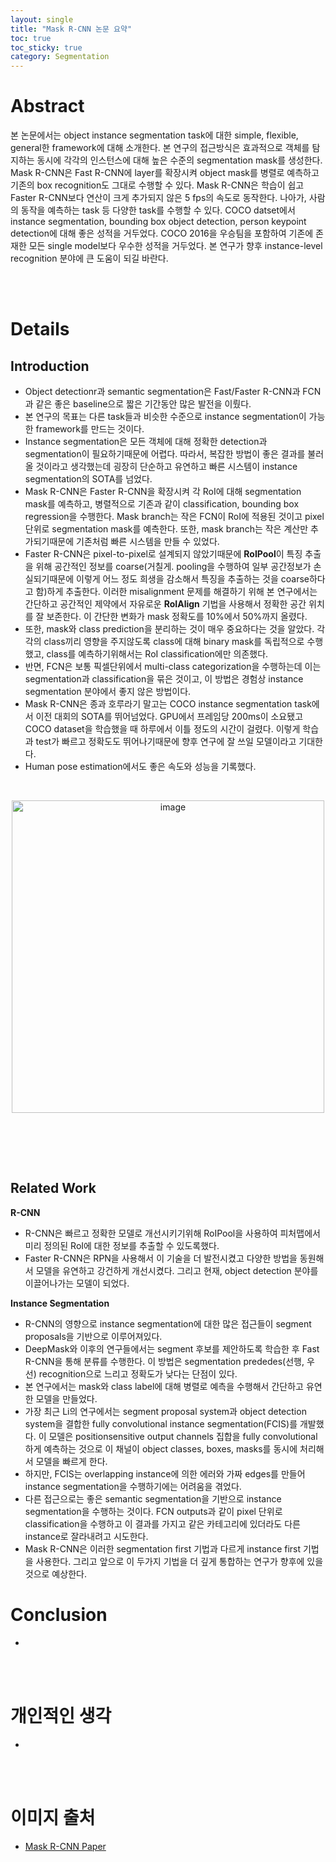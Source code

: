 ```yaml
---
layout: single
title: "Mask R-CNN 논문 요약"
toc: true
toc_sticky: true
category: Segmentation
---
```


# Abstract
본 논문에서는 object instance segmentation task에 대한 simple, flexible, general한 framework에 대해 소개한다. 본 연구의 접근방식은 효과적으로 객체를 탐지하는 동시에 각각의 인스턴스에 대해 높은 수준의 segmentation mask를 생성한다. Mask R-CNN은
Fast R-CNN에 layer를 확장시켜 object mask를 병렬로 예측하고 기존의 box recognition도 그대로 수행할 수 있다. Mask R-CNN은 학습이 쉽고 Faster R-CNN보다 연산이 크게 추가되지 않은 5 fps의 속도로 동작한다. 나아가, 사람의 동작을 예측하는 task 등 다양한 task를
수행할 수 있다. COCO datset에서 instance segmentation, bounding box object detection, person keypoint detection에 대해 좋은 성적을 거두었다. COCO 2016을 우승팀을 포함하여 기존에 존재한 모든 single model보다 우수한 성적을 거두었다. 본 연구가
향후 instance-level recognition 분야에 큰 도움이 되길 바란다.

<br><br>

# Details
## Introduction
- Object detectionr과 semantic segmentation은 Fast/Faster R-CNN과 FCN과 같은 좋은 baseline으로 짧은 기간동안 많은 발전을 이뤘다.
- 본 연구의 목표는 다른 task들과 비슷한 수준으로 instance segmentation이 가능한 framework를 만드는 것이다.
- Instance segmentation은 모든 객체에 대해 정확한 detection과 segmentation이 필요하기때문에 어렵다. 따라서, 복잡한 방법이 좋은 결과를 불러올 것이라고 생각했는데 굉장히 단순하고 유연하고 빠른 시스템이 instance segmentation의 SOTA를 넘었다.
- Mask R-CNN은 Faster R-CNN을 확장시켜 각 RoI에 대해 segmentation mask를 예측하고, 병렬적으로 기존과 같이 classification, bounding box regression을 수행한다. Mask branch는 작은 FCN이 RoI에 적용된 것이고 pixel 단위로 segmentation mask를 예측한다. 또한, mask branch는 작은 계산만 추가되기때문에 기존처럼 빠른 시스템을 만들 수 있었다.
- Faster R-CNN은 pixel-to-pixel로 설계되지 않았기때문에 **RoIPool**이 특징 추출을 위해 공간적인 정보를 coarse(거칠게. pooling을 수행하여 일부 공간정보가 손실되기때문에 이렇게 어느 정도 희생을 감소해서 특징을 추출하는 것을 coarse하다고 함)하게 추출한다. 이러한 misalignment 문제를 해결하기 위해 본 연구에서는 간단하고 공간적인 제약에서 자유로운 **RoIAlign** 기법을 사용해서 정확한 공간 위치를 잘 보존한다. 이 간단한 변화가 mask 정확도를 10%에서 50%까지 올렸다.
- 또한, mask와 class prediction을 분리하는 것이 매우 중요하다는 것을 알았다. 각각의 class끼리 영향을 주지않도록 class에 대해 binary mask를 독립적으로 수행했고, class를 예측하기위해서는 RoI classification에만 의존했다.
- 반면, FCN은 보통 픽셀단위에서 multi-class categorization을 수행하는데 이는 segmentation과 classification을 묶은 것이고, 이 방법은 경험상 instance segmentation 분야에서 좋지 않은 방법이다.
- Mask R-CNN은 종과 호루라기 말고는 COCO instance segmentation task에서 이전 대회의 SOTA를 뛰어넘었다. GPU에서 프레임당 200ms이 소요됐고 COCO dataset을 학습했을 때 하루에서 이틀 정도의 시간이 걸렸다. 이렇게 학습과 test가 빠르고 정확도도 뛰어나기때문에 향후 연구에 잘 쓰일 모델이라고 기대한다.
- Human pose estimation에서도 좋은 속도와 성능을 기록했다.

<br> 
<div align="center">
  <p>
  <img width="500" alt="image" src="https://github.com/Hyeonseung0103/Hyeonseung0103.github.io/assets/97672187/7db88c37-8c1c-4f7a-85a0-371ff7049cc1">
  </p>
</div>

<br>

<br><br>

## Related Work
**R-CNN**
- R-CNN은 빠르고 정확한 모델로 개선시키기위해 RoIPool을 사용하여 피처맵에서 미리 정의된 RoI에 대한 정보를 추출할 수 있도록했다.
- Faster R-CNN은 RPN을 사용해서 이 기술을 더 발전시켰고 다양한 방법을 동원해서 모델을 유연하고 강건하게 개선시켰다. 그리고 현재, object detection 분야를 이끌어나가는 모델이 되었다.

**Instance Segmentation**
- R-CNN의 영향으로 instance segmentation에 대한 많은 접근들이 segment proposals을 기반으로 이루어져있다.
- DeepMask와 이후의 연구들에서는 segment 후보를 제안하도록 학습한 후 Fast R-CNN을 통해 분류를 수행한다. 이 방법은 segmentation prededes(선행, 우선) recognition으로 느리고 정확도가 낮다는 단점이 있다.
- 본 연구에서는 mask와 class label에 대해 병렬로 예측을 수행해서 간단하고 유연한 모델을 만들었다.
- 가장 최근 Li의 연구에서는 segment proposal system과 object detection system을 결합한 fully convolutional instance segmentation(FCIS)를 개발했다. 이 모델은 positionsensitive output channels 집합을 fully convolutional하게 예측하는 것으로 이 채널이 object classes, boxes, masks를 동시에 처리해서 모델을 빠르게 한다.
- 하지만, FCIS는 overlapping instance에 의한 에러와 가짜 edges를 만들어 instance segmentation을 수행하기에는 어려움을 겪었다.
- 다른 접근으로는 좋은 semantic segmentation을 기반으로 instance segmentation을 수행하는 것이다. FCN outputs과 같이 pixel 단위로 classification을 수행하고 이 결과를 가지고 같은 카테고리에 있더라도 다른 instance로 잘라내려고 시도한다.
- Mask R-CNN은 이러한 segmentation first 기법과 다르게 instance first 기법을 사용한다. 그리고 앞으로 이 두가지 기법을 더 깊게 통합하는 연구가 향후에 있을 것으로 예상한다.

### 
# Conclusion
- 
<br><br>

# 개인적인 생각
- 

<br><br>

# 이미지 출처
- [Mask R-CNN Paper](https://arxiv.org/pdf/1703.06870.pdf)
